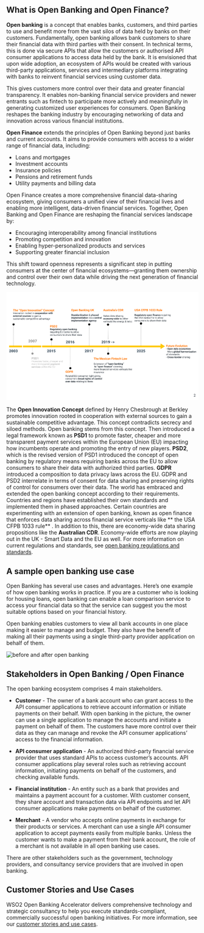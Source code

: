 ## What is Open Banking and Open Finance?

**Open banking** is a concept that enables banks, customers, and third parties to use and benefit more from the vast silos 
of data held by banks on their customers. Fundamentally, open banking allows bank customers to share their financial 
data with third parties with their consent. In technical terms, this is done via secure APIs that allow the customers 
or authorised API consumer applications to access data held by the bank. It is envisioned that upon wide adoption, an 
ecosystem of APIs would be created with various third-party applications, services and intermediary platforms 
integrating with banks to reinvent financial services using customer data. 

This gives customers more control over their data and greater financial transparency. It enables non-banking financial 
service providers and newer entrants such as fintech to participate more actively and meaningfully in generating 
customized user experiences for consumers. Open Banking reshapes the banking industry by encouraging networking of data 
and innovation across various financial institutions.

**Open Finance** extends the principles of Open Banking beyond just banks and current accounts. It aims to provide consumers 
with access to a wider range of financial data, including:

- Loans and mortgages 
- Investment accounts 
- Insurance policies 
- Pensions and retirement funds 
- Utility payments and billing data

Open Finance creates a more comprehensive financial data-sharing ecosystem, giving consumers a unified view of their 
financial lives and enabling more intelligent, data-driven financial services.
Together, Open Banking and Open Finance are reshaping the financial services landscape by:

 - Encouraging interoperability among financial institutions 
 - Promoting competition and innovation 
 - Enabling hyper-personalized products and services 
 - Supporting greater financial inclusion

This shift toward openness represents a significant step in putting consumers at the center of financial 
ecosystems—granting them ownership and control over their own data while driving the next generation of 
financial technology.



![conceptual evolution of ob](../assets/img/get-started/open-banking/conceptual-evolution-of-open-banking-globally.png)

The **Open Innovation Concept** defined by Henry Chesbrough at Berkley promotes innovation rooted in cooperation with 
external sources to gain a sustainable competitive advantage. This concept contradicts secrecy and siloed methods. 
Open banking stems from this concept.  Then introduced a legal framework known as **PSD1** to promote faster, cheaper and 
more transparent payment services within the European Union (EU) impacting how incumbents operate and promoting the 
entry of new players. **PSD2**, which is the revised version of PSD1 introduced the concept of open banking by regulatory 
means requiring banks across the EU to allow consumers to share their data with authorized third parties. **GDPR** 
introduced a composition to data privacy laws across the EU. GDPR and PSD2 interrelate in terms of consent for data 
sharing and preserving rights of control for consumers over their data. The world has embraced and extended the open 
banking concept according to their requirements. Countries and regions have established their own standards and 
implemented them in phased approaches. Certain countries are experimenting with an extension of open banking, known 
as open finance that enforces data sharing across financial service verticals like ** the USA CFPB 1033 rule** . In 
addition to this, there are economy-wide data sharing propositions like the **Australian CDR**. Economy-wide efforts are
now playing out in the UK - Smart Data and the EU as well. For more information on current regulations and standards, see 
[open banking regulations and standards](regulations-and-standards.md).

## A sample open banking use case

Open Banking has several use cases and advantages. Here’s one example of how open banking works in practice. 
If you are a customer who is looking for housing loans, open banking can enable a loan comparison service to access 
your financial data so that the service can suggest you the most suitable options based on your financial history.  

Open banking enables customers to view all bank accounts in one place making it easier to manage and budget. 
They also have the benefit of making all their payments using a single third-party provider application on behalf 
of them.

![before and after open banking](../assets/img/get-started/open-banking/before-after-ob.png)

## Stakeholders in Open Banking / Open Finance
   
The open banking ecosystem comprises 4 main stakeholders.
   
   * **Customer** - The owner of a bank account who can grant access to the API consumer applications to retrieve 
   account information or initiate payments on their behalf. With open banking in the picture, the owner can use a 
   single application to manage the accounts and initiate a payment on behalf of them. The customers have more control 
   over their data as they can manage and revoke the API consumer applications’ access to the financial information.
   
   * **API consumer application** - An authorized third-party financial service provider that uses standard APIs to 
   access customer’s accounts. API consumer applications play several roles such as retrieving account information, 
   initiating payments on behalf of the customers, and checking available funds.  
   
   * **Financial institution** - An entity such as a bank that provides and maintains a payment account for a customer. 
   With customer consent, they share account and transaction data via API endpoints and let API consumer applications 
   make payments on behalf of the customer. 
   
   * **Merchant** - A vendor who accepts online payments in exchange for their products or services. A merchant can 
   use a single API consumer application to accept payments easily from multiple banks. Unless the customer wants to 
   make a payment from their bank account, the role of a merchant is not available in all open banking use cases.
   
 There are other stakeholders such as the government, technology providers, and consultancy service providers that 
 are involved in open banking.

## Customer Stories and Use Cases
WSO2 Open Banking Accelerator delivers comprehensive technology and strategic consultancy to help you execute 
standards-compliant, commercially successful open banking initiatives. For more information, see our [customer stories 
and use cases](https://wso2.com/solutions/financial/open-banking/#customer-stories-and-use-cases).